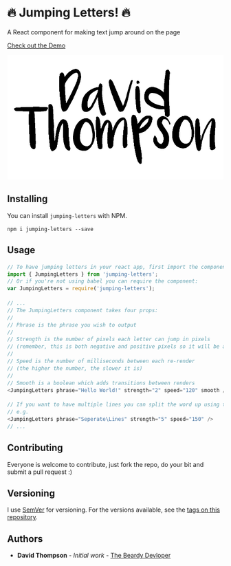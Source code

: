 # :fire: Jumping Letters! :fire:

A React component for making text jump around on the page

[Check out the Demo](https://ysdexlic.github.io/jumping-letters)

![Example](https://raw.githubusercontent.com/ysdexlic/ysdexlic.github.io/master/style/images/name.gif)


## Installing

You can install `jumping-letters` with NPM.

```
npm i jumping-letters --save
```

## Usage

```js
// To have jumping letters in your react app, first import the component:
import { JumpingLetters } from 'jumping-letters';
// Or if you're not using babel you can require the component:
var JumpingLetters = require('jumping-letters');

// ...
// The JumpingLetters component takes four props:
//
// Phrase is the phrase you wish to output
//
// Strength is the number of pixels each letter can jump in pixels
// (remember, this is both negative and positive pixels so it will be able to jump 4 pixels)
//
// Speed is the number of milliseconds between each re-render
// (the higher the number, the slower it is)
//
// Smooth is a boolean which adds transitions between renders
<JumpingLetters phrase="Hello World!" strength="2" speed="120" smooth />

// If you want to have multiple lines you can split the word up using the "back slash" character ( \ )
// e.g.
<JumpingLetters phrase="Seperate\Lines" strength="5" speed="150" />
// ...
```

## Contributing

Everyone is welcome to contribute, just fork the repo, do your bit and submit a pull request :)

## Versioning

I use [SemVer](http://semver.org/) for versioning. For the versions available, see the [tags on this repository](https://github.com/ysdexlic/jumping-letters/tags).

## Authors

* **David Thompson** - *Initial work* - [The Beardy Devloper](https://thebeardydeveloper.com)
